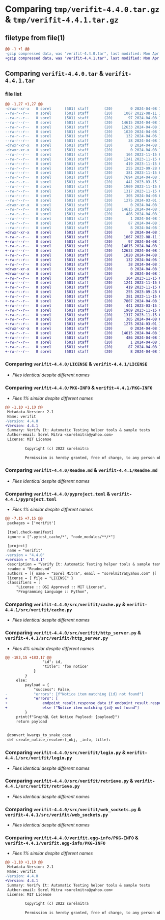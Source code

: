 # Comparing `tmp/verifit-4.4.0.tar.gz` & `tmp/verifit-4.4.1.tar.gz`

## filetype from file(1)

```diff
@@ -1 +1 @@
-gzip compressed data, was "verifit-4.4.0.tar", last modified: Mon Apr  8 17:41:35 2024, max compression
+gzip compressed data, was "verifit-4.4.1.tar", last modified: Mon Apr  8 18:02:38 2024, max compression
```

## Comparing `verifit-4.4.0.tar` & `verifit-4.4.1.tar`

### file list

```diff
@@ -1,27 +1,27 @@
-drwxr-xr-x   0 sorel      (501) staff       (20)        0 2024-04-08 17:41:35.894821 verifit-4.4.0/
--rw-r--r--   0 sorel      (501) staff       (20)     1067 2022-08-11 12:38:58.000000 verifit-4.4.0/LICENSE
--rw-r--r--   0 sorel      (501) staff       (20)       97 2024-04-08 11:37:12.000000 verifit-4.4.0/MANIFEST.in
--rw-r--r--   0 sorel      (501) staff       (20)    14615 2024-04-08 17:41:35.894534 verifit-4.4.0/PKG-INFO
--rw-r--r--   0 sorel      (501) staff       (20)    12633 2024-04-08 17:41:02.000000 verifit-4.4.0/Readme.md
--rw-r--r--   0 sorel      (501) staff       (20)     1020 2024-04-08 14:52:55.000000 verifit-4.4.0/pyproject.toml
--rw-r--r--   0 sorel      (501) staff       (20)      132 2024-04-06 17:38:40.000000 verifit-4.4.0/requirements.txt
--rw-r--r--   0 sorel      (501) staff       (20)       38 2024-04-08 17:41:35.894865 verifit-4.4.0/setup.cfg
-drwxr-xr-x   0 sorel      (501) staff       (20)        0 2024-04-08 17:41:35.888049 verifit-4.4.0/src/
-drwxr-xr-x   0 sorel      (501) staff       (20)        0 2024-04-08 17:41:35.893302 verifit-4.4.0/src/verifit/
--rw-r--r--   0 sorel      (501) staff       (20)      164 2023-11-15 09:10:11.000000 verifit-4.4.0/src/verifit/__init__.py
--rw-r--r--   0 sorel      (501) staff       (20)     1241 2023-11-15 08:17:34.000000 verifit-4.4.0/src/verifit/cache.py
--rw-r--r--   0 sorel      (501) staff       (20)      419 2023-11-15 08:25:40.000000 verifit-4.4.0/src/verifit/config.py
--rw-r--r--   0 sorel      (501) staff       (20)      255 2023-09-28 07:05:33.000000 verifit-4.4.0/src/verifit/date_tools.py
--rw-r--r--   0 sorel      (501) staff       (20)      381 2023-11-15 08:29:15.000000 verifit-4.4.0/src/verifit/driver.py
--rw-r--r--   0 sorel      (501) staff       (20)     7694 2024-04-08 17:36:59.000000 verifit-4.4.0/src/verifit/http_server.py
--rw-r--r--   0 sorel      (501) staff       (20)      441 2023-03-15 15:10:31.000000 verifit-4.4.0/src/verifit/json_web_token.py
--rw-r--r--   0 sorel      (501) staff       (20)     1969 2023-11-15 09:05:55.000000 verifit-4.4.0/src/verifit/login.py
--rw-r--r--   0 sorel      (501) staff       (20)     1317 2023-11-15 09:19:37.000000 verifit-4.4.0/src/verifit/retrieve.py
--rw-r--r--   0 sorel      (501) staff       (20)      305 2024-04-08 07:50:18.000000 verifit-4.4.0/src/verifit/schema.graphql
--rw-r--r--   0 sorel      (501) staff       (20)     1275 2024-03-01 16:43:55.000000 verifit-4.4.0/src/verifit/web_sockets.py
-drwxr-xr-x   0 sorel      (501) staff       (20)        0 2024-04-08 17:41:35.894307 verifit-4.4.0/verifit.egg-info/
--rw-r--r--   0 sorel      (501) staff       (20)    14615 2024-04-08 17:41:35.000000 verifit-4.4.0/verifit.egg-info/PKG-INFO
--rw-r--r--   0 sorel      (501) staff       (20)      486 2024-04-08 17:41:35.000000 verifit-4.4.0/verifit.egg-info/SOURCES.txt
--rw-r--r--   0 sorel      (501) staff       (20)        1 2024-04-08 17:41:35.000000 verifit-4.4.0/verifit.egg-info/dependency_links.txt
--rw-r--r--   0 sorel      (501) staff       (20)       87 2024-04-08 17:41:35.000000 verifit-4.4.0/verifit.egg-info/requires.txt
--rw-r--r--   0 sorel      (501) staff       (20)        8 2024-04-08 17:41:35.000000 verifit-4.4.0/verifit.egg-info/top_level.txt
+drwxr-xr-x   0 sorel      (501) staff       (20)        0 2024-04-08 18:02:38.197740 verifit-4.4.1/
+-rw-r--r--   0 sorel      (501) staff       (20)     1067 2022-08-11 12:38:58.000000 verifit-4.4.1/LICENSE
+-rw-r--r--   0 sorel      (501) staff       (20)       97 2024-04-08 11:37:12.000000 verifit-4.4.1/MANIFEST.in
+-rw-r--r--   0 sorel      (501) staff       (20)    14615 2024-04-08 18:02:38.197471 verifit-4.4.1/PKG-INFO
+-rw-r--r--   0 sorel      (501) staff       (20)    12633 2024-04-08 17:41:02.000000 verifit-4.4.1/Readme.md
+-rw-r--r--   0 sorel      (501) staff       (20)     1020 2024-04-08 18:00:25.000000 verifit-4.4.1/pyproject.toml
+-rw-r--r--   0 sorel      (501) staff       (20)      132 2024-04-06 17:38:40.000000 verifit-4.4.1/requirements.txt
+-rw-r--r--   0 sorel      (501) staff       (20)       38 2024-04-08 18:02:38.197777 verifit-4.4.1/setup.cfg
+drwxr-xr-x   0 sorel      (501) staff       (20)        0 2024-04-08 18:02:38.192679 verifit-4.4.1/src/
+drwxr-xr-x   0 sorel      (501) staff       (20)        0 2024-04-08 18:02:38.196236 verifit-4.4.1/src/verifit/
+-rw-r--r--   0 sorel      (501) staff       (20)      164 2023-11-15 09:10:11.000000 verifit-4.4.1/src/verifit/__init__.py
+-rw-r--r--   0 sorel      (501) staff       (20)     1241 2023-11-15 08:17:34.000000 verifit-4.4.1/src/verifit/cache.py
+-rw-r--r--   0 sorel      (501) staff       (20)      419 2023-11-15 08:25:40.000000 verifit-4.4.1/src/verifit/config.py
+-rw-r--r--   0 sorel      (501) staff       (20)      255 2023-09-28 07:05:33.000000 verifit-4.4.1/src/verifit/date_tools.py
+-rw-r--r--   0 sorel      (501) staff       (20)      381 2023-11-15 08:29:15.000000 verifit-4.4.1/src/verifit/driver.py
+-rw-r--r--   0 sorel      (501) staff       (20)     7807 2024-04-08 18:00:25.000000 verifit-4.4.1/src/verifit/http_server.py
+-rw-r--r--   0 sorel      (501) staff       (20)      441 2023-03-15 15:10:31.000000 verifit-4.4.1/src/verifit/json_web_token.py
+-rw-r--r--   0 sorel      (501) staff       (20)     1969 2023-11-15 09:05:55.000000 verifit-4.4.1/src/verifit/login.py
+-rw-r--r--   0 sorel      (501) staff       (20)     1317 2023-11-15 09:19:37.000000 verifit-4.4.1/src/verifit/retrieve.py
+-rw-r--r--   0 sorel      (501) staff       (20)      305 2024-04-08 07:50:18.000000 verifit-4.4.1/src/verifit/schema.graphql
+-rw-r--r--   0 sorel      (501) staff       (20)     1275 2024-03-01 16:43:55.000000 verifit-4.4.1/src/verifit/web_sockets.py
+drwxr-xr-x   0 sorel      (501) staff       (20)        0 2024-04-08 18:02:38.197270 verifit-4.4.1/verifit.egg-info/
+-rw-r--r--   0 sorel      (501) staff       (20)    14615 2024-04-08 18:02:38.000000 verifit-4.4.1/verifit.egg-info/PKG-INFO
+-rw-r--r--   0 sorel      (501) staff       (20)      486 2024-04-08 18:02:38.000000 verifit-4.4.1/verifit.egg-info/SOURCES.txt
+-rw-r--r--   0 sorel      (501) staff       (20)        1 2024-04-08 18:02:38.000000 verifit-4.4.1/verifit.egg-info/dependency_links.txt
+-rw-r--r--   0 sorel      (501) staff       (20)       87 2024-04-08 18:02:38.000000 verifit-4.4.1/verifit.egg-info/requires.txt
+-rw-r--r--   0 sorel      (501) staff       (20)        8 2024-04-08 18:02:38.000000 verifit-4.4.1/verifit.egg-info/top_level.txt
```

### Comparing `verifit-4.4.0/LICENSE` & `verifit-4.4.1/LICENSE`

 * *Files identical despite different names*

### Comparing `verifit-4.4.0/PKG-INFO` & `verifit-4.4.1/PKG-INFO`

 * *Files 1% similar despite different names*

```diff
@@ -1,10 +1,10 @@
 Metadata-Version: 2.1
 Name: verifit
-Version: 4.4.0
+Version: 4.4.1
 Summary: Verify It: Automatic Testing helper tools & sample tests
 Author-email: Sorel Mitra <sorelmitra@yahoo.com>
 License: MIT License
         
         Copyright (c) 2022 sorelmitra
         
         Permission is hereby granted, free of charge, to any person obtaining a copy
```

### Comparing `verifit-4.4.0/Readme.md` & `verifit-4.4.1/Readme.md`

 * *Files identical despite different names*

### Comparing `verifit-4.4.0/pyproject.toml` & `verifit-4.4.1/pyproject.toml`

 * *Files 1% similar despite different names*

```diff
@@ -7,15 +7,15 @@
 packages = ['verifit']
 
 [tool.check-manifest]
 ignore = [".pytest_cache/*", "node_modules/**/*"]
 
 [project]
 name = "verifit"
-version = "4.4.0"
+version = "4.4.1"
 description = "Verify It: Automatic Testing helper tools & sample tests"
 readme = "Readme.md"
 authors = [{ name = "Sorel Mitra", email = "sorelmitra@yahoo.com" }]
 license = { file = "LICENSE" }
 classifiers = [
     "License :: OSI Approved :: MIT License",
     "Programming Language :: Python",
```

### Comparing `verifit-4.4.0/src/verifit/cache.py` & `verifit-4.4.1/src/verifit/cache.py`

 * *Files identical despite different names*

### Comparing `verifit-4.4.0/src/verifit/http_server.py` & `verifit-4.4.1/src/verifit/http_server.py`

 * *Files 4% similar despite different names*

```diff
@@ -183,15 +183,17 @@
                 "id": id,
                 "title": 'foo notice'
             }
         }
     else:
         payload = {
             "success": False,
-            "errors": [f"Notice item matching {id} not found"]
+            "errors": [
+                endpoint_result.response_data if endpoint_result.response_data is not None
+                else f"Notice item matching {id} not found"]
         }
     print(f"GraphQL Get Notice Payload: {payload}")
     return payload
 
 
 @convert_kwargs_to_snake_case
 def create_notice_resolver(_obj, _info, title):
```

### Comparing `verifit-4.4.0/src/verifit/login.py` & `verifit-4.4.1/src/verifit/login.py`

 * *Files identical despite different names*

### Comparing `verifit-4.4.0/src/verifit/retrieve.py` & `verifit-4.4.1/src/verifit/retrieve.py`

 * *Files identical despite different names*

### Comparing `verifit-4.4.0/src/verifit/web_sockets.py` & `verifit-4.4.1/src/verifit/web_sockets.py`

 * *Files identical despite different names*

### Comparing `verifit-4.4.0/verifit.egg-info/PKG-INFO` & `verifit-4.4.1/verifit.egg-info/PKG-INFO`

 * *Files 1% similar despite different names*

```diff
@@ -1,10 +1,10 @@
 Metadata-Version: 2.1
 Name: verifit
-Version: 4.4.0
+Version: 4.4.1
 Summary: Verify It: Automatic Testing helper tools & sample tests
 Author-email: Sorel Mitra <sorelmitra@yahoo.com>
 License: MIT License
         
         Copyright (c) 2022 sorelmitra
         
         Permission is hereby granted, free of charge, to any person obtaining a copy
```

